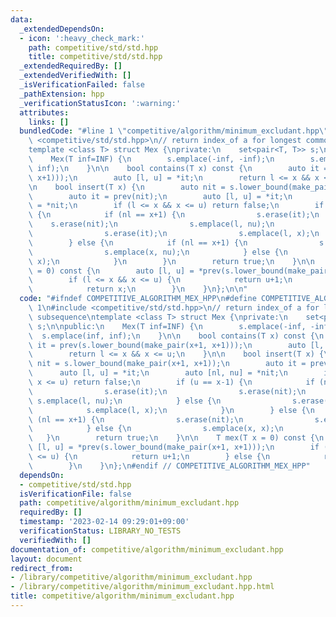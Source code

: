 ```yaml
---
data:
  _extendedDependsOn:
  - icon: ':heavy_check_mark:'
    path: competitive/std/std.hpp
    title: competitive/std/std.hpp
  _extendedRequiredBy: []
  _extendedVerifiedWith: []
  _isVerificationFailed: false
  _pathExtension: hpp
  _verificationStatusIcon: ':warning:'
  attributes:
    links: []
  bundledCode: "#line 1 \"competitive/algorithm/minimum_excludant.hpp\"\n\n\n#include\
    \ <competitive/std/std.hpp>\n// return index_of a for longest common subsequence\n\
    template <class T> struct Mex {\nprivate:\n    set<pair<T, T>> s;\n\npublic:\n\
    \    Mex(T inf=INF) {\n        s.emplace(-inf, -inf);\n        s.emplace(inf,\
    \ inf);\n    }\n\n    bool contains(T x) const {\n        auto it = prev(s.lower_bound(make_pair(x+1,\
    \ x+1)));\n        auto [l, u] = *it;\n        return l <= x && x <= u;\n    }\n\
    \n    bool insert(T x) {\n        auto nit = s.lower_bound(make_pair(x+1, x+1));\n\
    \        auto it = prev(nit);\n        auto [l, u] = *it;\n        auto [nl, nu]\
    \ = *nit;\n        if (l <= x && x <= u) return false;\n        if (u == x-1)\
    \ {\n            if (nl == x+1) {\n                s.erase(it);\n            \
    \    s.erase(nit);\n                s.emplace(l, nu);\n            } else {\n\
    \                s.erase(it);\n                s.emplace(l, x);\n            }\n\
    \        } else {\n            if (nl == x+1) {\n                s.erase(nit);\n\
    \                s.emplace(x, nu);\n            } else {\n                s.emplace(x,\
    \ x);\n            }\n        }\n        return true;\n    }\n\n    T mex(T x\
    \ = 0) const {\n        auto [l, u] = *prev(s.lower_bound(make_pair(x+1, x+1)));\n\
    \        if (l <= x && x <= u) {\n            return u+1;\n        } else {\n\
    \            return x;\n        }\n    }\n};\n\n"
  code: "#ifndef COMPETITIVE_ALGORITHM_MEX_HPP\n#define COMPETITIVE_ALGORITHM_MEX_HPP\
    \ 1\n#include <competitive/std/std.hpp>\n// return index_of a for longest common\
    \ subsequence\ntemplate <class T> struct Mex {\nprivate:\n    set<pair<T, T>>\
    \ s;\n\npublic:\n    Mex(T inf=INF) {\n        s.emplace(-inf, -inf);\n      \
    \  s.emplace(inf, inf);\n    }\n\n    bool contains(T x) const {\n        auto\
    \ it = prev(s.lower_bound(make_pair(x+1, x+1)));\n        auto [l, u] = *it;\n\
    \        return l <= x && x <= u;\n    }\n\n    bool insert(T x) {\n        auto\
    \ nit = s.lower_bound(make_pair(x+1, x+1));\n        auto it = prev(nit);\n  \
    \      auto [l, u] = *it;\n        auto [nl, nu] = *nit;\n        if (l <= x &&\
    \ x <= u) return false;\n        if (u == x-1) {\n            if (nl == x+1) {\n\
    \                s.erase(it);\n                s.erase(nit);\n               \
    \ s.emplace(l, nu);\n            } else {\n                s.erase(it);\n    \
    \            s.emplace(l, x);\n            }\n        } else {\n            if\
    \ (nl == x+1) {\n                s.erase(nit);\n                s.emplace(x, nu);\n\
    \            } else {\n                s.emplace(x, x);\n            }\n     \
    \   }\n        return true;\n    }\n\n    T mex(T x = 0) const {\n        auto\
    \ [l, u] = *prev(s.lower_bound(make_pair(x+1, x+1)));\n        if (l <= x && x\
    \ <= u) {\n            return u+1;\n        } else {\n            return x;\n\
    \        }\n    }\n};\n#endif // COMPETITIVE_ALGORITHM_MEX_HPP"
  dependsOn:
  - competitive/std/std.hpp
  isVerificationFile: false
  path: competitive/algorithm/minimum_excludant.hpp
  requiredBy: []
  timestamp: '2023-02-14 09:29:01+09:00'
  verificationStatus: LIBRARY_NO_TESTS
  verifiedWith: []
documentation_of: competitive/algorithm/minimum_excludant.hpp
layout: document
redirect_from:
- /library/competitive/algorithm/minimum_excludant.hpp
- /library/competitive/algorithm/minimum_excludant.hpp.html
title: competitive/algorithm/minimum_excludant.hpp
---
```

